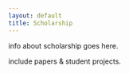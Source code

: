 ```yaml
---
layout: default
title: Scholarship
---
```


info about scholarship goes here.

include papers & student projects.
